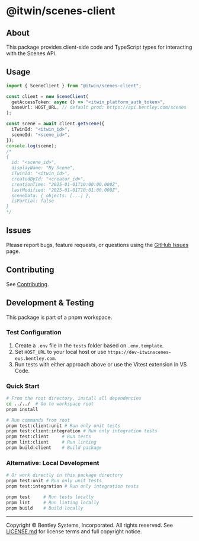 # @itwin/scenes-client

## About

This package provides client-side code and TypeScript types for interacting with the Scenes API.

## Usage

```ts
import { SceneClient } from "@itwin/scenes-client";

const client = new SceneClient(
  getAccessToken: async () => "<itwin_platform_auth_token>",
  baseUrl: HOST_URL, // default prod: https://api.bentley.com/scenes
);

const scene = await client.getScene({
  iTwinId: "<itwin_id>",
  sceneId: "<scene_id>",
});
console.log(scene);
/*
{
  id: "<scene_id>",
  displayName: "My Scene",
  iTwinId: "<itwin_id>",
  createdById: "<creator_id>",
  creationTime: "2025-01-01T10:00:00.000Z",
  lastModified: "2025-01-01T10:01:00.000Z",
  sceneData: { objects: [...] },
  isPartial: false
}
*/
```

## Issues

Please report bugs, feature requests, or questions using the [GitHub Issues](../../issues) page.

## Contributing

See [Contributing](../../README.md#contributing).

## Development & Testing

This package is part of a pnpm workspace.

### Test Configuration

1. Create a `.env` file in the `tests` folder based on `.env.template`.
2. Set `HOST_URL` to your local host or use `https://dev-itwinscenes-eus.bentley.com`.
3. Run tests with either approach above or use the Vitest extension in VS Code.

### Quick Start

```sh
# From the root directory, install all dependencies
cd ../../  # Go to workspace root
pnpm install

# Run commands from root
pnpm test:client:unit # Run only unit tests
pnpm test:client:integration # Run only integration tests
pnpm test:client     # Run tests
pnpm lint:client     # Run linting
pnpm build:client    # Build package
```

### Alternative: Local Development

```sh
# Or work directly in this package directory
pnpm test:unit # Run only unit tests
pnpm test:integration # Run only integration tests

pnpm test     # Run tests locally
pnpm lint     # Run linting locally
pnpm build    # Build locally
```

---

Copyright © Bentley Systems, Incorporated. All rights reserved.
See [LICENSE.md](./LICENSE.md) for license terms and full copyright notice.
